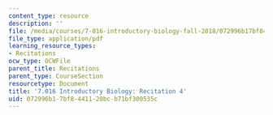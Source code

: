 ```yaml
---
content_type: resource
description: ''
file: /media/courses/7-016-introductory-biology-fall-2018/072996b17bf8441120bcb71bf300535c_MIT7_016F18rec4.pdf
file_type: application/pdf
learning_resource_types:
- Recitations
ocw_type: OCWFile
parent_title: Recitations
parent_type: CourseSection
resourcetype: Document
title: '7.016 Introductory Biology: Recitation 4'
uid: 072996b1-7bf8-4411-20bc-b71bf300535c
---
```

